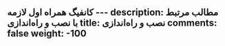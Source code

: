 کانفیگ همراه اول لازمه ---
description: مطالب مرتبط با نصب و راه‌اندازی
title: نصب و راه‌اندازی
comments: false
weight: -100
---
